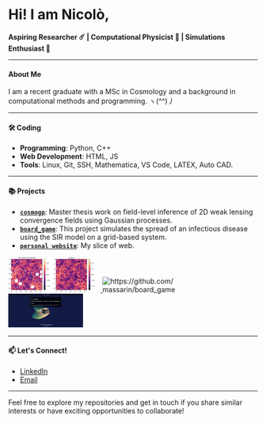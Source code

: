 # Hi! I am Nicolò,

**Aspiring Researcher ☄️ | Computational Physicist :apple: | Simulations Enthusiast :floppy_disk:**

---

#### About Me
I am a recent graduate with a MSc in Cosmology and a background in computational methods and programming. ヽ(^^)丿

---

#### 🛠️ Coding
- **Programming**: Python, C++
- **Web Development**: HTML, JS
- **Tools**: Linux, Git, SSH, Mathematica, VS Code, LATEX, Auto CAD.

---

#### 📚 Projects
- [**`cosmogp`**](https://github.com/massarin/cosmogp): Master thesis work on field-level inference of 2D weak lensing convergence fields using Gaussian processes.
- [**`board_game`**](https://github.com/massarin/board_game): This project simulates the spread of an infectious disease using the SIR model on a grid-based system.
- [**`personal website`**](https://massarin.github.io): My slice of web.

<p>
  <a href="https://github.com/massarin/cosmogp" target="_blank">
    <img src="https://github.com/massarin/cosmogp/blob/main/tutorial_screenshot.png" alt="https://github.com/massarin/cosmogp" width="35%" style="display:inline-block; height:auto; margin-right:10px;" />
  </a>
  <a href="https://github.com/massarin/board_game" target="_blank">
  <img src="https://github.com/massarin/board_game/blob/master/screenshots/option_r.png" alt="https://github.com/massarin/board_game" width="30%" style="display:inline-block; height:auto; margin-right:10px;" />
  </a>
  <a href="https://github.com/massarin/massarin.github.io" target="_blank">
  <img src="https://github.com/massarin/massarin.github.io/blob/main/website_screenshot.png" alt="https://github.com/massarin/massarin.github.io" width="30%" style="display:inline-block; height:auto;" />
  </a>
</p>


---

#### 📫 Let's Connect!
- [LinkedIn](https://www.linkedin.com/in/massarin)
- [Email](mailto:nmassari@ethz.ch)

---

Feel free to explore my repositories and get in touch if you share similar interests or have exciting opportunities to collaborate!
